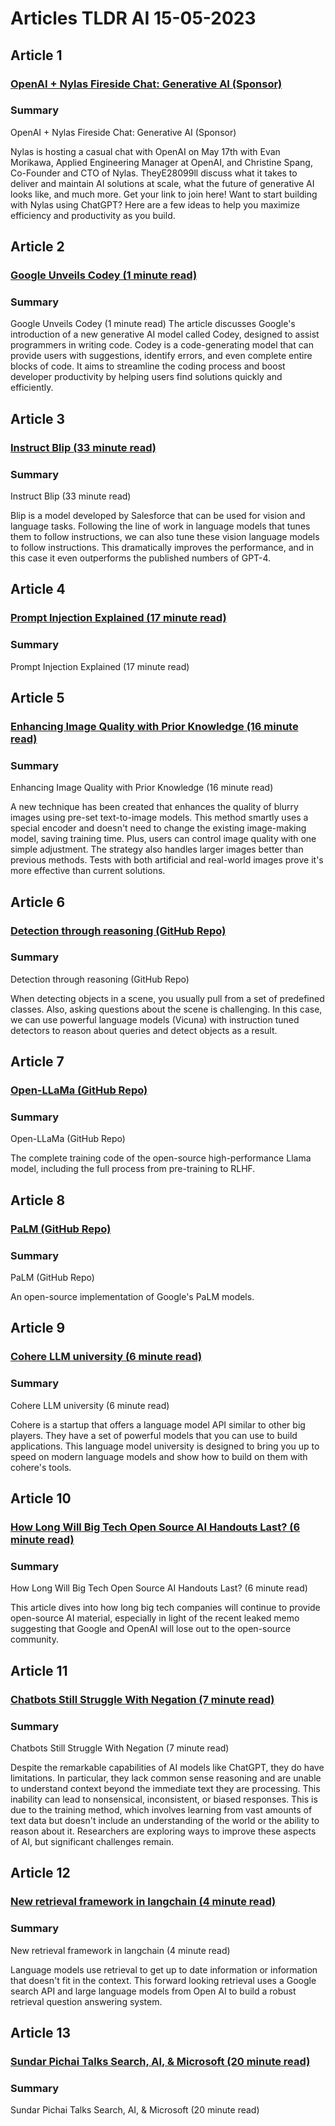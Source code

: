 # Articles TLDR AI 15-05-2023

## Article 1
### [OpenAI + Nylas Fireside Chat: Generative AI (Sponsor)](https://tldr.tech)
### Summary 
 OpenAI + Nylas Fireside Chat: Generative AI (Sponsor)

Nylas is hosting a casual chat with OpenAI on May 17th with Evan Morikawa, Applied Engineering Manager at OpenAI, and Christine Spang, Co-Founder and CTO of Nylas. TheyE28099ll discuss what it takes to deliver and maintain AI solutions at scale, what the future of generative AI looks like, and much more. Get your link to join here! Want to start building with Nylas using ChatGPT? Here are a few ideas to help you maximize efficiency and productivity as you build.

## Article 2
### [Google Unveils Codey (1 minute read)](https://tldr.tech)
### Summary 
 Google Unveils Codey (1 minute read)</a>
The article discusses Google's introduction of a new generative AI model called Codey, designed to assist programmers in writing code. Codey is a code-generating model that can provide users with suggestions, identify errors, and even complete entire blocks of code. It aims to streamline the coding process and boost developer productivity by helping users find solutions quickly and efficiently.

## Article 3
### [Instruct Blip (33 minute read)](https://tldr.tech)
### Summary 
 Instruct Blip (33 minute read)

Blip is a model developed by Salesforce that can be used for vision and language tasks. Following the line of work in language models that tunes them to follow instructions, we can also tune these vision language models to follow instructions. This dramatically improves the performance, and in this case it even outperforms the published numbers of GPT-4.

## Article 4
### [Prompt Injection Explained (17 minute read)](https://tldr.tech)
### Summary 
 Prompt Injection Explained (17 minute read)

## Article 5
### [Enhancing Image Quality with Prior Knowledge (16 minute read)](https://tldr.tech)
### Summary 
 Enhancing Image Quality with Prior Knowledge (16 minute read)

A new technique has been created that enhances the quality of blurry images using pre-set text-to-image models. This method smartly uses a special encoder and doesn't need to change the existing image-making model, saving training time. Plus, users can control image quality with one simple adjustment. The strategy also handles larger images better than previous methods. Tests with both artificial and real-world images prove it's more effective than current solutions.

## Article 6
### [Detection through reasoning (GitHub Repo)](https://tldr.tech)
### Summary 
 Detection through reasoning (GitHub Repo)

When detecting objects in a scene, you usually pull from a set of predefined classes. Also, asking questions about the scene is challenging. In this case, we can use powerful language models (Vicuna) with instruction tuned detectors to reason about queries and detect objects as a result.

## Article 7
### [Open-LLaMa (GitHub Repo)](https://tldr.tech)
### Summary 
 Open-LLaMa (GitHub Repo)

The complete training code of the open-source high-performance Llama model, including the full process from pre-training to RLHF.

## Article 8
### [PaLM (GitHub Repo)](https://tldr.tech)
### Summary 
 PaLM (GitHub Repo)

An open-source implementation of Google's PaLM models.

## Article 9
### [Cohere LLM university (6 minute read)](https://tldr.tech)
### Summary 
 Cohere LLM university (6 minute read)

Cohere is a startup that offers a language model API similar to other big players. They have a set of powerful models that you can use to build applications. This language model university is designed to bring you up to speed on modern language models and show how to build on them with cohere's tools.

## Article 10
### [How Long Will Big Tech Open Source AI Handouts Last? (6 minute read)](https://tldr.tech)
### Summary 
 How Long Will Big Tech Open Source AI Handouts Last? (6 minute read)

This article dives into how long big tech companies will continue to provide open-source AI material, especially in light of the recent leaked memo suggesting that Google and OpenAI will lose out to the open-source community.

## Article 11
### [Chatbots Still Struggle With Negation (7 minute read)](https://tldr.tech)
### Summary 
 Chatbots Still Struggle With Negation (7 minute read)

Despite the remarkable capabilities of AI models like ChatGPT, they do have limitations. In particular, they lack common sense reasoning and are unable to understand context beyond the immediate text they are processing. This inability can lead to nonsensical, inconsistent, or biased responses. This is due to the training method, which involves learning from vast amounts of text data but doesn't include an understanding of the world or the ability to reason about it. Researchers are exploring ways to improve these aspects of AI, but significant challenges remain.

## Article 12
### [New retrieval framework in langchain (4 minute read)](https://tldr.tech)
### Summary 
 New retrieval framework in langchain (4 minute read)

Language models use retrieval to get up to date information or information that doesn't fit in the context. This forward looking retrieval uses a Google search API and large language models from Open AI to build a robust retrieval question answering system.

## Article 13
### [Sundar Pichai Talks Search, AI, & Microsoft (20 minute read)</strong>](https://tldr.tech)
### Summary 
 Sundar Pichai Talks Search, AI, & Microsoft (20 minute read)</strong>

